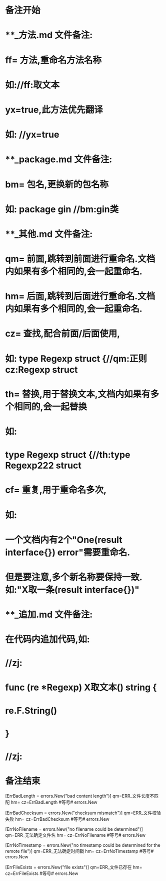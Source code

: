 # 备注开始
# **_方法.md 文件备注:
# ff= 方法,重命名方法名称
# 如://ff:取文本
#
# yx=true,此方法优先翻译
# 如: //yx=true

# **_package.md 文件备注:
# bm= 包名,更换新的包名称 
# 如: package gin //bm:gin类

# **_其他.md 文件备注:
# qm= 前面,跳转到前面进行重命名.文档内如果有多个相同的,会一起重命名.
# hm= 后面,跳转到后面进行重命名.文档内如果有多个相同的,会一起重命名.
# cz= 查找,配合前面/后面使用,
# 如: type Regexp struct {//qm:正则 cz:Regexp struct
#
# th= 替换,用于替换文本,文档内如果有多个相同的,会一起替换
# 如:
# type Regexp struct {//th:type Regexp222 struct
#
# cf= 重复,用于重命名多次,
# 如: 
# 一个文档内有2个"One(result interface{}) error"需要重命名.
# 但是要注意,多个新名称要保持一致. 如:"X取一条(result interface{})"

# **_追加.md 文件备注:
# 在代码内追加代码,如:
# //zj:
# func (re *Regexp) X取文本() string { 
# re.F.String()
# }
# //zj:
# 备注结束

[ErrBadLength = errors.New("bad content length")]
qm=ERR_文件长度不匹配
hm=
cz=ErrBadLength #等号# errors.New

[ErrBadChecksum = errors.New("checksum mismatch")]
qm=ERR_文件校验失败
hm=
cz=ErrBadChecksum #等号# errors.New

[ErrNoFilename = errors.New("no filename could be determined")]
qm=ERR_无法确定文件名
hm=
cz=ErrNoFilename #等号# errors.New

[ErrNoTimestamp = errors.New("no timestamp could be determined for the remote file")]
qm=ERR_无法确定时间戳
hm=
cz=ErrNoTimestamp #等号# errors.New

[ErrFileExists = errors.New("file exists")]
qm=ERR_文件已存在
hm=
cz=ErrFileExists #等号# errors.New
